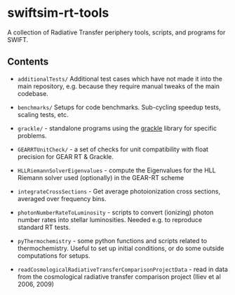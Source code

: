 # swiftsim-rt-tools

A collection of Radiative Transfer periphery tools, scripts, and programs for
SWIFT.


## Contents

-   `additionalTests/` Additional test cases which have not made it into the
    main repository, e.g. because they require manual tweaks of the main
    codebase.

-   `benchmarks/` Setups for code benchmarks. Sub-cycling speedup tests,
    scaling tests, etc.

-   `grackle/` - standalone programs using the
    [grackle](https://github.com/grackle-project/grackle-swift) library for specific
    problems.

-   `GEARRTUnitCheck/` - a set of checks for unit compatibility with float
    precision for GEAR RT & Grackle.

-   `HLLRiemannSolverEigenvalues` - compute the Eigenvalues for the HLL Riemann
    solver used (optionally) in the GEAR-RT scheme

-   `integrateCrossSections` - Get average photoionization cross sections,
    averaged over frequency bins.

-   `photonNumberRateToLuminosity` - scripts to convert (ionizing) photon number
    rates into stellar luminosities. Needed e.g. to reproduce standard RT tests.

-   `pyThermochemistry` - some python functions and scripts related to
    thermochemistry. Useful to set up initial conditions, or do some outside
    computations for setups.

-   `readCosmologicalRadiativeTransferComparisonProjectData` - read in data from
    the cosmological radiative transfer comparison project (Iliev et al 2006, 2009)
